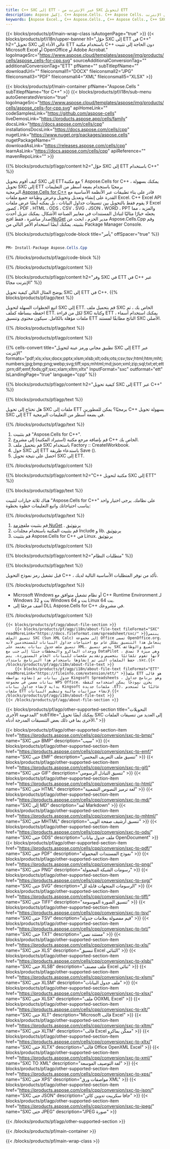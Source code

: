 ```yaml
---
title: C++ SXC إلى ETT - عبر الإنترنت من SXC لتحويل ETT
description: Aspose إكسل. C++ Aspose.Cells. C++ Aspose Cells. مجاني على الإنترنت C++ تحويل SXC إلى ETT saveformat. C++ SXC إلى تنسيق ETT. وفر SXC إلى ETT C++.
keywords: [Aspose Excel., C++ Aspose.Cells., C++ Aspose Cells., C++ SXC to ETT saveformat., Free Online SXC to ETT C++., C++ Convert SXC to ETT]
---
```

{{< blocks/products/pf/main-wrap-class isAutogenPage="true" >}}
{{< blocks/products/pf/i18n/upper-banner h1="حوّل SXC إلى ETT في C++" h2="تحويل SXC عالي الأداء إلى ETT باستخدام مكتبة C++ دون الحاجة إلى تثبيت Microsoft Excel أو OpenOffice أو Adobe Acrobat." logoImageSrc="https://www.aspose.cloud/templates/aspose/img/products/cells/aspose_cells-for-cpp.svg" sourceAdditionalConversionTag="" additionalConversionTag="ETT" pfName="" subTitlepfName="" downloadUrl="" fileiconsmall1="DOCX" fileiconsmall2="JPG" fileiconsmall3="PDF" fileiconsmall4="XML" fileiconsmall5="XLSX" >}}

{{< blocks/products/pf/main-container pfName="Aspose.Cells " subTitlepfName="for C++" >}}
{{< blocks/products/pf/i18n/sub-menu autoGeneratedVersion="true" logoImageSrc="https://www.aspose.cloud/templates/aspose/img/products/cells/aspose_cells-for-cpp.svg" apiHomeLink="" codeSamplesLink="https://github.com/aspose-cells" liveDemosLink="https://products.aspose.app/cells/family" docsLink="https://docs.aspose.com/cells/cpp" installationsDocsLink="https://docs.aspose.com/cells/cpp" nugetLink="https://www.nuget.org/packages/aspose.cells" nugetPackageName="" downloadAsLink="https://releases.aspose.com/cells/cpp" learnAsLink="https://docs.aspose.com/cells/cpp" apiReference="" mavenRepoLink="" >}}


{{% blocks/products/pf/agp/content h2="حوّل SXC إلى ETT باستخدام C++" %}}

 كيف أقوم بتحويل SXC إلى ETT؟ مع مكتبة Aspose.Cells for C++ ، يمكنك بسهولة تحويل SXC إلى ETT برمجيًا باستخدام بضعة أسطر من التعليمات البرمجية.[Aspose.Cells for C++](https://products.aspose.com/cells/cpp) قادر على بناء تطبيقات عبر الأنظمة الأساسية مع القدرة على إنشاء وتعديل وتحويل وعرض وطباعة جميع ملفات Excel. C++ Excel API لا يقوم فقط بالتحويل بين تنسيقات جداول البيانات ، بل يمكنه أيضًا عرض ملفات Excel كصور ، PDF ، HTML ، ODS ، CSV ، SVG ، JSON ، WORD ، PPT والمزيد ، مما يجعله خيارًا مثاليًا لتبادل المستندات في معايير الصناعة الأشكال. يمكنك تنزيل أحدث إصدار مباشرة ، فقط افتح[NuGet](https://www.nuget.org/packages/Aspose.Cells.Cpp/) مدير الحزم ، ابحث عن Aspose.Cells.Cpp وقم بتثبيته. يمكنك أيضًا استخدام الأمر التالي من Package Manager Console.

{{% blocks/products/pf/agp/code-block title="يأمر" offSpacer="true" %}}

```cs

PM> Install-Package Aspose.Cells.Cpp

```

{{% /blocks/products/pf/agp/code-block %}}

{{% /blocks/products/pf/agp/content %}}

{{% blocks/products/pf/agp/content h2="وفر SXC في ETT في C++ عبر الإنترنت مجانًا" %}}

يوضح المثال التالي كيفية تحويل SXC إلى ETT في C++.
{{% blocks/products/pf/agp/text %}}

اتبع الخطوات السهلة لتحويل SXC إلى ETT. قم بتحميل ملف SXC الخاص بك ، ثم احفظه ببساطة كملف ETT. لكل من قراءة SXC وكتابة ETT ، يمكنك استخدام أسماء ملفات مؤهلة بالكامل. سيكون محتوى وتنسيق ETT الناتج مطابقًا لمستند SXC الأصلي.

{{% /blocks/products/pf/agp/text %}}

{{% /blocks/products/pf/agp/content %}}

{{% cells-convert title="تطبيق مجاني ورمز عينة لتحويل SXC إلى ETT عبر الإنترنت" formats="pdf;xls;xlsx;docx;pptx;xlsm;xlsb;xlt;ods;ots;csv;tsv;html;htm;mht;numbers;jpg;bmp;png;webp;svg;tiff;xps;mhtml;md;json;xml;zip;sql;txt;et;ett;prn;dif;emf;fods;gif;sxc;xlam;xltm;xltx" InputFormat="sxc" outformat="ett" IsLandingPage="true" language="cpp" %}}

{{% blocks/products/pf/agp/content h2="كيفية تحويل SXC إلى ETT عبر C++" %}}

{{% blocks/products/pf/agp/text %}}

هل تحتاج إلى تحويل SXC ملفات إلى ETT برمجيًا؟ يمكن للمطورين C++ بسهولة تحويل SXC إلى ETT في بضعة أسطر من التعليمات البرمجية.

{{% /blocks/products/pf/agp/text %}}

1.  قم بتثبيت "Aspose.Cells for C++".
1.  قم بإضافة مرجع مكتبة (استيراد المكتبة) إلى مشروع C++ الخاص بك.
1.  قم بتحميل ملف SXC باستخدام Factory :: CreateIWorkbook.
1.  حول SXC إلى ETT باستدعاء طريقة Save ().
1.  احصل على نتيجة تحويل SXC إلى ETT.

{{% /blocks/products/pf/agp/content %}}

{{% blocks/products/pf/agp/content h2="C++ مكتبة لتحويل SXC إلى ETT" %}}

{{% blocks/products/pf/agp/text %}}

هناك ثلاثة خيارات لتثبيت "Aspose.Cells for C++" على نظامك. يرجى اختيار واحد يناسب احتياجاتك واتبع التعليمات خطوة بخطوة:

{{% /blocks/products/pf/agp/text %}}

1.  قم بتثبيت ملف[حزمة NuGet](https://www.nuget.org/packages/Aspose.Cells.Cpp/) . يرى[توثيق](https://docs.aspose.com/cells/cpp/installation/#using-nuget-package-manager)
1.  قم بتثبيت المكتبة باستخدام مجلدات Include و lib. يرى[توثيق](https://docs.aspose.com/cells/cpp/installation/#using-include-and-lib-folders)
1.  قم بتثبيت Aspose.Cells for C++ في Linux. يرى[توثيق](https://docs.aspose.com/cells/cpp/installation/#installing-asposecells-for-c-in-linux)

{{% /blocks/products/pf/agp/content %}}

{{% blocks/products/pf/agp/content h2="متطلبات النظام" %}}

{{% blocks/products/pf/agp/text %}}

 قبل تشغيل رمز نموذج التحويل C++ ، تأكد من توفر المتطلبات الأساسية التالية لديك.

{{% /blocks/products/pf/agp/text %}}

- Microsoft Windows أو نظام تشغيل متوافق مع C++ Runtime Environment لـ Windows 32 بت و Windows 64 بت و Linux 64 بت.
- أضف مرجعًا إلى DLL Aspose.Cells for C++ في مشروعك.

{{% /blocks/products/pf/agp/content %}}

<!-- aboutfile Starts -->
    {{< blocks/products/pf/agp/about-file-section >}}
        {{< blocks/products/pf/agp/i18n/about-file-text fileFormat="SXC" readMoreLink="https://docs.fileformat.com/spreadsheet/sxc/" >}}ينتمي تنسيق الملف SXC (Sun XML Calc) إلى مجموعة Office تسمى OpenOffice.org. يتعامل هذا التنسيق بشكل عام مع احتياجات جداول البيانات للمستخدمين لأنه تنسيق ملف جدول بيانات يعتمد على XML. يدعم تنسيق SXC الصيغ والوظائف ووحدات الماكرو والمخططات جنبًا إلى جنب مع DataPilot ، وهي ميزة لا تصدق لأنها تقوم تلقائيًا بتخصيص وتقديم ملخصات للبيانات الخام المستوردة. يتم حفظ الملفات التي تم إنشاؤها باستخدام هذا البرنامج بامتداد .sxc.{{< /blocks/products/pf/agp/i18n/about-file-text >}}
        {{< blocks/products/pf/agp/i18n/about-file-text fileFormat="ETT" readMoreLink="https://fileinfo.com/extension/ett/" >}}ملف ETT هو قالب جدول بيانات تم إنشاؤه بواسطة Kingsoft Spreadsheets ، وهو برنامج جداول بيانات مضمن في مجموعة WPS Office. يخزن نموذجًا يمكن استخدامه كنقطة بداية لإنشاء جداول بيانات Kingsoft جديدة (ملفات .ET). غالبًا ما تُستخدم ملفات ETT لإنشاء ميزانيات مالية وتنظيم البيانات.{{< /blocks/products/pf/agp/i18n/about-file-text >}}
    {{< /blocks/products/pf/agp/about-file-section >}}
<!-- aboutfile Ends -->

{{< blocks/products/pf/agp/other-supported-section title="التحويلات المدعومة الأخرى" subTitle="يمكنك أيضًا تحويل SXC إلى العديد من تنسيقات الملفات الأخرى بما في ذلك بعض التنسيقات المدرجة أدناه." >}}

{{< blocks/products/pf/agp/other-supported-section-item href="https://products.aspose.com/cells/cpp/conversion/sxc-to-bmp/" name="SXC حتى BMP" description="سيب" >}}
{{< blocks/products/pf/agp/other-supported-section-item href="https://products.aspose.com/cells/cpp/conversion/sxc-to-emf/" name="SXC حتى EMF" description="تنسيق ملف التعريف المحسن" >}}
{{< blocks/products/pf/agp/other-supported-section-item href="https://products.aspose.com/cells/cpp/conversion/sxc-to-gif/" name="SXC حتى GIF" description="تنسيق التبادل الرسومي" >}}
{{< blocks/products/pf/agp/other-supported-section-item href="https://products.aspose.com/cells/cpp/conversion/sxc-to-html/" name="SXC حتى HTML" description="لغة ترميز النصوص التشعبية" >}}
{{< blocks/products/pf/agp/other-supported-section-item href="https://products.aspose.com/cells/cpp/conversion/sxc-to-md/" name="SXC إلى MD" description="لغة Markdown" >}}
{{< blocks/products/pf/agp/other-supported-section-item href="https://products.aspose.com/cells/cpp/conversion/sxc-to-mhtml/" name="SXC حتى MHTML" description="تنسيق أرشيف صفحة الويب" >}}
{{< blocks/products/pf/agp/other-supported-section-item href="https://products.aspose.com/cells/cpp/conversion/sxc-to-ods/" name="SXC حتى ODS" description="ملف جدول بيانات OpenDocument" >}}
{{< blocks/products/pf/agp/other-supported-section-item href="https://products.aspose.com/cells/cpp/conversion/sxc-to-pdf/" name="SXC حتى PDF" description="نموذج المستندات المحمولة" >}}
{{< blocks/products/pf/agp/other-supported-section-item href="https://products.aspose.com/cells/cpp/conversion/sxc-to-png/" name="SXC حتى PNG" description="رسومات الشبكة المحمولة" >}}
{{< blocks/products/pf/agp/other-supported-section-item href="https://products.aspose.com/cells/cpp/conversion/sxc-to-svg/" name="SXC حتى SVG" description="الرسومات المتجهات قابلة لل" >}}
{{< blocks/products/pf/agp/other-supported-section-item href="https://products.aspose.com/cells/cpp/conversion/sxc-to-tiff/" name="SXC حتى TIFF" description="تنسيق الصورة الموسومة" >}}
{{< blocks/products/pf/agp/other-supported-section-item href="https://products.aspose.com/cells/cpp/conversion/sxc-to-tsv/" name="SXC حتى TSV" description="قيم مفصولة بعلامات جدولة" >}}
{{< blocks/products/pf/agp/other-supported-section-item href="https://products.aspose.com/cells/cpp/conversion/sxc-to-txt/" name="SXC حتى TXT" description="مستند نصي" >}}
{{< blocks/products/pf/agp/other-supported-section-item href="https://products.aspose.com/cells/cpp/conversion/sxc-to-xls/" name="SXC حتى XLS" description="تنسيق Excel الثنائي" >}}
{{< blocks/products/pf/agp/other-supported-section-item href="https://products.aspose.com/cells/cpp/conversion/sxc-to-xlsb/" name="SXC حتى XLSB" description="ملف مصنف Excel ثنائي" >}}
{{< blocks/products/pf/agp/other-supported-section-item href="https://products.aspose.com/cells/cpp/conversion/sxc-to-xlsm/" name="SXC حتى XLSM" description="ملف جدول البيانات" >}}
{{< blocks/products/pf/agp/other-supported-section-item href="https://products.aspose.com/cells/cpp/conversion/sxc-to-xlsx/" name="SXC حتى XLSX" description="ملف OOXML Excel" >}}
{{< blocks/products/pf/agp/other-supported-section-item href="https://products.aspose.com/cells/cpp/conversion/sxc-to-xlt/" name="SXC حتى XLT" description="Microsoft قالب Excel" >}}
{{< blocks/products/pf/agp/other-supported-section-item href="https://products.aspose.com/cells/cpp/conversion/sxc-to-xltm/" name="SXC حتى XLTM" description="قالب Excel ممكّن بماكرو" >}}
{{< blocks/products/pf/agp/other-supported-section-item href="https://products.aspose.com/cells/cpp/conversion/sxc-to-xltx/" name="SXC حتى XLTX" description="قالب Office OpenXML Excel" >}}
{{< blocks/products/pf/agp/other-supported-section-item href="https://products.aspose.com/cells/cpp/conversion/sxc-to-xml/" name="SXC TO XML" description="لغة التوصيف الموسعة" >}}
{{< blocks/products/pf/agp/other-supported-section-item href="https://products.aspose.com/cells/cpp/conversion/sxc-to-xps/" name="SXC حتى XPS" description="مواصفات ورق XML" >}}
{{< blocks/products/pf/agp/other-supported-section-item href="https://products.aspose.com/cells/cpp/conversion/sxc-to-json/" name="SXC حتى JSON" description="جافا سكريبت تدوين كائن" >}}
{{< blocks/products/pf/agp/other-supported-section-item href="https://products.aspose.com/cells/cpp/conversion/sxc-to-jpeg/" name="SXC حتى JPEG" description="JPEG صورة" >}}

{{< /blocks/products/pf/agp/other-supported-section >}}

{{< /blocks/products/pf/main-container >}}
    
{{< /blocks/products/pf/main-wrap-class >}}
